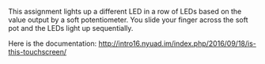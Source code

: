 This assignment lights up a different LED in a row of LEDs based on the value output by a soft potentiometer. You slide your finger across the soft pot and the LEDs light up sequentially.

Here is the documentation: http://intro16.nyuad.im/index.php/2016/09/18/is-this-touchscreen/
